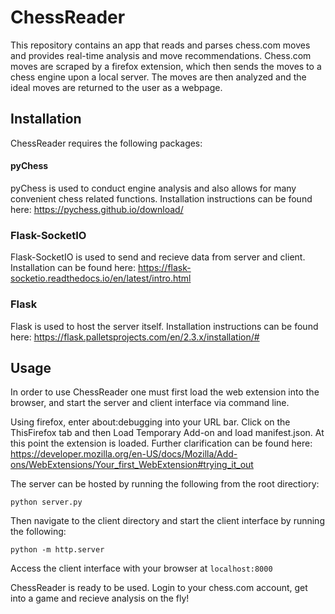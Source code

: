 # ChessReader
This repository contains an app that reads and parses chess.com moves and provides real-time analysis and move recommendations. Chess.com moves are scraped by a firefox extension, which then sends the moves to a chess engine upon a local server. The moves are then analyzed and the ideal moves are returned to the user as a webpage.

## Installation

ChessReader requires the following packages:

#### pyChess 
pyChess is used to conduct engine analysis and also allows for many convenient chess related functions. Installation instructions can be found here: https://pychess.github.io/download/

### Flask-SocketIO
Flask-SocketIO is used to send and recieve data from server and client. Installation can be found here: https://flask-socketio.readthedocs.io/en/latest/intro.html

### Flask
Flask is used to host the server itself. Installation instructions can be found here: https://flask.palletsprojects.com/en/2.3.x/installation/#

## Usage
In order to use ChessReader one must first load the web extension into the browser, and start the server and client interface via command line. 

Using firefox, enter about:debugging into your URL bar. Click on the ThisFirefox tab and then Load Temporary Add-on and load manifest.json. At this point the extension is loaded. Further clarification can be found here: https://developer.mozilla.org/en-US/docs/Mozilla/Add-ons/WebExtensions/Your_first_WebExtension#trying_it_out

The server can be hosted by running the following from the root directiory: 
```
python server.py
```

Then navigate to the client directory and start the client interface by running the following:
```
python -m http.server
```

Access the client interface with your browser at ```localhost:8000 ```

ChessReader is ready to be used. Login to your chess.com account, get into a game and recieve analysis on the fly!


